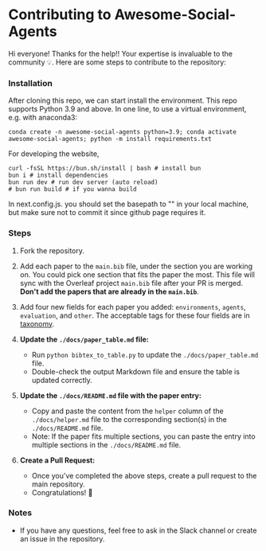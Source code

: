 # Contributing to Awesome-Social-Agents

Hi everyone! Thanks for the help!! Your expertise is invaluable to the community 💡. Here are some steps to contribute to the repository:

### Installation

After cloning this repo, we can start install the environment. This repo supports Python 3.9 and above. In one line, to use a virtual environment, e.g. with anaconda3:

`conda create -n awesome-social-agents python=3.9; conda activate awesome-social-agents; python -m install requirements.txt`

For developing the website,

```
curl -fsSL https://bun.sh/install | bash # install bun
bun i # install dependencies
bun run dev # run dev server (auto reload)
# bun run build # if you wanna build
```

In next.config.js. you should set the basepath to "" in your local machine, but make sure not to commit it since github page requires it.

### Steps

1. Fork the repository.
3. Add each paper to the `main.bib` file, under the section you are working on. You could pick one section that fits the paper the most. This file will sync with the Overleaf project `main.bib` file after your PR is merged. **Don't add the papers that are already in the `main.bib`**.
4. Add four new fields for each paper you added: `environments`, `agents`, `evaluation`, and `other`. The acceptable tags for these four fields are in [taxonomy](https://sotopia-lab.github.io/awesome-social-agents/taxonomy).
5. **Update the `./docs/paper_table.md` file:**
    - Run `python bibtex_to_table.py` to update the `./docs/paper_table.md` file.
    - Double-check the output Markdown file and ensure the table is updated correctly.

6. **Update the `./docs/README.md` file with the paper entry:**
    - Copy and paste the content from the `helper` column of the `./docs/helper.md` file to the corresponding section(s) in the `./docs/README.md` file.
    - Note: If the paper fits multiple sections, you can paste the entry into multiple sections in the `./docs/README.md` file.

7. **Create a Pull Request:**
    - Once you've completed the above steps, create a pull request to the main repository.
    - Congratulations! 🎉

### Notes

- If you have any questions, feel free to ask in the Slack channel or create an issue in the repository.
